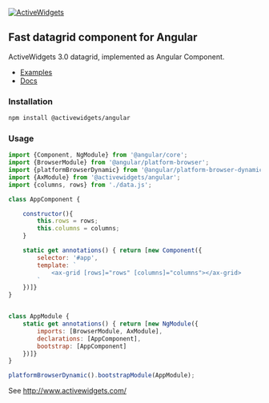 
[![ActiveWidgets](http://www.activewidgets.com/include/logo/aw-logo-40.png?activewidgets/angular)](http://www.activewidgets.com/)

## Fast datagrid component for Angular

ActiveWidgets 3.0 datagrid, implemented as Angular Component.

- [Examples](https://as.activewidgets.com/)
- [Docs](https://ad.activewidgets.com/)

### Installation

```bash
npm install @activewidgets/angular
```

### Usage

```js
import {Component, NgModule} from '@angular/core';
import {BrowserModule} from '@angular/platform-browser';
import {platformBrowserDynamic} from '@angular/platform-browser-dynamic';
import {AxModule} from '@activewidgets/angular';
import {columns, rows} from './data.js';

class AppComponent {

    constructor(){
        this.rows = rows;
        this.columns = columns;
    }

    static get annotations() { return [new Component({
        selector: '#app',
        template: `
            <ax-grid [rows]="rows" [columns]="columns"></ax-grid>
        `
    })]}
}


class AppModule {
    static get annotations() { return [new NgModule({
        imports: [BrowserModule, AxModule],
        declarations: [AppComponent],
        bootstrap: [AppComponent]
    })]}
}

platformBrowserDynamic().bootstrapModule(AppModule);
```

See http://www.activewidgets.com/
